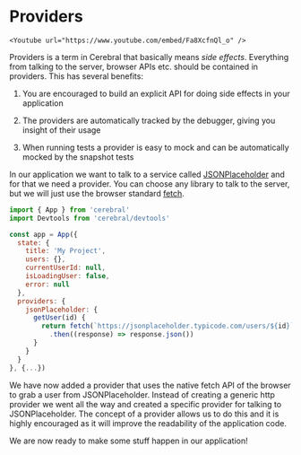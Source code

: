 # Providers

```marksy
<Youtube url="https://www.youtube.com/embed/Fa8XcfnQl_o" />
```

Providers is a term in Cerebral that basically means _side effects_. Everything from talking to the server, browser APIs etc. should be contained in providers. This has several benefits:

1. You are encouraged to build an explicit API for doing side effects in your application

2. The providers are automatically tracked by the debugger, giving you insight of their usage

3. When running tests a provider is easy to mock and can be automatically mocked by the snapshot tests

In our application we want to talk to a service called [JSONPlaceholder](https://jsonplaceholder.typicode.com/) and for that we need a provider. You can choose any library to talk to the server, but we will just use the browser standard [fetch](https://developer.mozilla.org/en-US/docs/Web/API/Fetch_API).

```js
import { App } from 'cerebral'
import Devtools from 'cerebral/devtools'

const app = App({
  state: {
    title: 'My Project',
    users: {},
    currentUserId: null,
    isLoadingUser: false,
    error: null
  },
  providers: {
    jsonPlaceholder: {
      getUser(id) {
        return fetch(`https://jsonplaceholder.typicode.com/users/${id}`)
          .then((response) => response.json())
      }
    }
  }  
}, {...})
```

We have now added a provider that uses the native fetch API of the browser to grab a user from JSONPlaceholder. Instead of creating a generic http provider we went all the way and created a specific provider for talking to JSONPlaceholder. The concept of a provider allows us to do this and it is highly encouraged as it will improve the readability of the application code.

We are now ready to make some stuff happen in our application!
